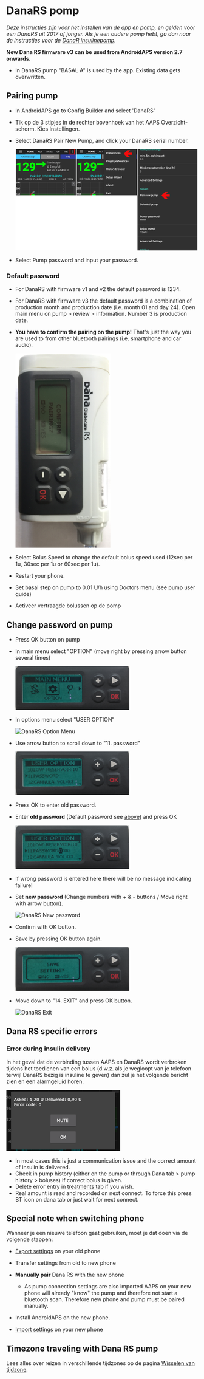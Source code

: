 # DanaRS pomp

*Deze instructies zijn voor het instellen van de app en pomp, en gelden voor een DanaRS uit 2017 of jonger. Als je een oudere pomp hebt, ga dan naar de instructies voor de [DanaR insulinepomp](./DanaR-Insulin-Pump).*

**New Dana RS firmware v3 can be used from AndroidAPS version 2.7 onwards.**

* In DanaRS pump "BASAL A" is used by the app. Existing data gets overwritten.

## Pairing pump

* In AndroidAPS go to Config Builder and select 'DanaRS'

* Tik op de 3 stipjes in de rechter bovenhoek van het AAPS Overzicht-scherm. Kies Instellingen.

* Select DanaRS Pair New Pump, and click your DanaRS serial number.
    
    ![AAPS pair Dana RS](../images/AAPS_DanaRSPairing.png)

* Select Pump password and input your password.

### Default password

* For DanaRS with firmware v1 and v2 the default password is 1234.
* For DanaRS with firmware v3 the default password is a combination of production month and production date (i.e. month 01 and day 24). Open main menu on pump > review > information. Number 3 is production date.

* **You have to confirm the pairing on the pump!** That's just the way you are used to from other bluetooth pairings (i.e. smartphone and car audio).
    
    ![Dana RS confirmation pairing](../images/DanaRS_Pairing.png)

* Select Bolus Speed to change the default bolus speed used (12sec per 1u, 30sec per 1u or 60sec per 1u).

* Restart your phone.
* Set basal step on pump to 0.01 U/h using Doctors menu (see pump user guide)
* Activeer vertraagde bolussen op de pomp

## Change password on pump

* Press OK button on pump
* In main menu select "OPTION" (move right by pressing arrow button several times)
    
    ![DanaRS Main Menu](../images/DanaRSPW_01_MainMenu.png)

* In options menu select "USER OPTION"
    
    ![DanaRS Option Menu](../images/DanaRSPW_02_OptionMenu.png)

* Use arrow button to scroll down to "11. password"
    
    ![DanaRS 11. Password](../images/DanaRSPW_03_11PW.png)

* Press OK to enter old password.

* Enter **old password** (Default password see [above](#default-password)) and press OK
    
    ![DanaRS Enter old password](../images/DanaRSPW_04_11PWenter.png)

* If wrong password is entered here there will be no message indicating failure!

* Set **new password** (Change numbers with + & - buttons / Move right with arrow button).
    
    ![DanaRS New password](../images/DanaRSPW_05_PWnew.png)

* Confirm with OK button.

* Save by pressing OK button again.
    
    ![DanaRS Save new password](../images/DanaRSPW_06_PWnewSave.png)

* Move down to "14. EXIT" and press OK button.
    
    ![DanaRS Exit](../images/DanaRSPW_07_Exit.png)

## Dana RS specific errors

### Error during insulin delivery

In het geval dat de verbinding tussen AAPS en DanaRS wordt verbroken tijdens het toedienen van een bolus (d.w.z. als je wegloopt van je telefoon terwijl DanaRS bezig is insuline te geven) dan zul je het volgende bericht zien en een alarmgeluid horen.

![Alarm insuline toediening](../images/DanaRS_Error_bolus.png)

* In most cases this is just a communication issue and the correct amount of insulin is delivered.
* Check in pump history (either on the pump or through Dana tab > pump history > boluses) if correct bolus is given.
* Delete error entry in [treatments tab](../Getting-Started/Screenshots#carb-correction) if you wish.
* Real amount is read and recorded on next connect. To force this press BT icon on dana tab or just wait for next connect.

## Special note when switching phone

Wanneer je een nieuwe telefoon gaat gebruiken, moet je dat doen via de volgende stappen:

* [Export settings](../Usage/ExportImportSettings.html#export-settings) on your old phone
* Transfer settings from old to new phone
* **Manually pair** Dana RS with the new phone
    
    * As pump connection settings are also imported AAPS on your new phone will already "know" the pump and therefore not start a bluetooth scan. Therefore new phone and pump must be paired manually.
* Install AndroidAPS on the new phone.
* [Import settings](../Usage/ExportImportSettings.html#import-settings) on your new phone

## Timezone traveling with Dana RS pump

Lees alles over reizen in verschillende tijdzones op de pagina [Wisselen van tijdzone](../Usage/Timezone-traveling#danarv2-danars).